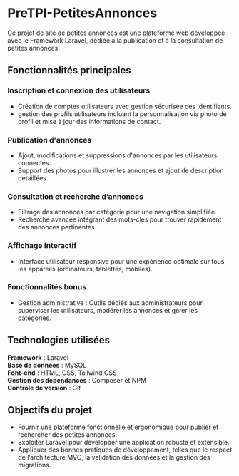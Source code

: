# PreTPI-PetitesAnnonces
Ce projet de site de petites annonces est une plateforme web développée avec le Framework Laravel, dédiée à la publication et à la consultation de petites annonces.

## Fonctionnalités principales
### Inscription et connexion des utilisateurs
 - Création de comptes utilisateurs avec gestion sécurisée des identifiants.
 - gestion des profils utilisateurs incluant la personnalisation via photo de profil et mise à jour des informations de contact.
### Publication d'annonces
- Ajout, modifications et suppressions d'annonces par les utilisateurs connectés.
- Support des photos pour illustrer les annonces et ajout de description détaillées.
### Consultation et recherche d’annonces
- Filtrage des annonces par catégorie pour une navigation simplifiée.
- Recherche avancée intégrant des mots-clés pour trouver rapidement des annonces pertinentes.
### Affichage interactif
- Interface utilisateur responsive pour une expérience optimale sur tous les appareils (ordinateurs, tablettes, mobiles).
### Fonctionnalités bonus
- Gestion administrative : Outils dédiés aux administrateurs pour superviser les utilisateurs, modérer les annonces et gérer les catégories.

## Technologies utilisées
**Framework** : Laravel  
**Base de données** : MySQL  
**Font-end** : HTML, CSS, Tailwind CSS  
**Gestion des dépendances** : Composer et NPM  
**Contrôle de version** : Git

## Objectifs du projet
- Fournir une plateforme fonctionnelle et ergonomique pour publier et rechercher des petites annonces.
- Exploiter Laravel pour développer une application robuste et extensible.
- Appliquer des bonnes pratiques de développement, telles que le respect de l’architecture MVC, la validation des données et la gestion des migrations.
